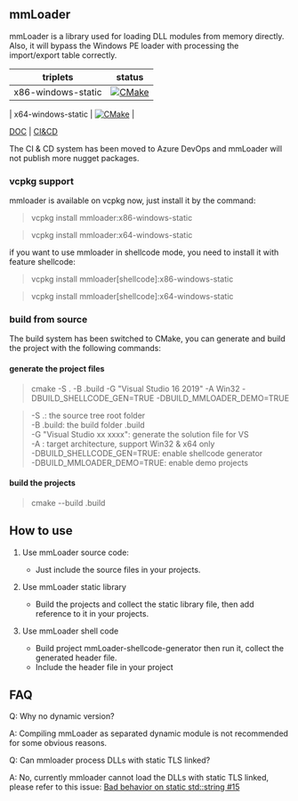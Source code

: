 ## mmLoader 

mmLoader is a library used for loading DLL modules from memory directly. Also, it will bypass the Windows PE loader with processing the import/export table correctly.

| triplets  | status  |
|---|---|
| x86-windows-static | [![CMake](https://github.com/tishion/mmLoader/actions/workflows/cmake.yml/badge.svg)](https://github.com/tishion/mmLoader/actions/workflows/build-win-x86.yml) |

| x64-windows-static | [![CMake](https://github.com/tishion/mmLoader/actions/workflows/cmake.yml/badge.svg)](https://github.com/tishion/mmLoader/actions/workflows/build-win-x64.yml) |


[DOC](http://tishion.github.io/mmLoader/) | [CI&CD](https://dev.azure.com/sheentian/GitHub-CI)

The CI & CD system has been moved to Azure DevOps and mmLoader will not publish more nugget packages.


### vcpkg support
mmloader is available on vcpkg now, just install it by the command:
> vcpkg install mmloader:x86-windows-static

> vcpkg install mmloader:x64-windows-static

if you want to use mmloader in shellcode mode, you need to install it with feature shellcode:
> vcpkg install mmloader[shellcode]:x86-windows-static

> vcpkg install mmloader[shellcode]:x64-windows-static

### build from source

The build system has been switched to CMake, you can generate and build the project with the following commands:
#### generate the project files
> cmake -S . -B .build -G "Visual Studio 16 2019" -A Win32 -DBUILD_SHELLCODE_GEN=TRUE -DBUILD_MMLOADER_DEMO=TRUE

> -S .: the source tree root folder   
> -B .build: the build folder .build  
> -G "Visual Studio xx xxxx": generate the solution file for VS  
> -A : target architecture, support Win32 & x64 only  
> -DBUILD_SHELLCODE_GEN=TRUE: enable shellcode generator  
> -DBUILD_MMLOADER_DEMO=TRUE: enable demo projects  

#### build the projects
> cmake --build .build


## How to use

1. Use mmLoader source code:
   - Just include the source files in your projects.

2. Use mmLoader static library
   - Build the projects and collect the static library file, then add reference to it in your projects.

4. Use mmLoader shell code
   - Build project mmLoader-shellcode-generator then run it, collect the generated header file. 
   - Include the header file in your project

## FAQ
Q: Why no dynamic version? 

A: Compiling mmLoader as separated dynamic module is not recommended for some obvious reasons.

Q: Can mmloader process DLLs with static TLS linked?

A: No, currently mmloader cannot load the DLLs with static TLS linked, please refer to this issue: [Bad behavior on static std::string #15](https://github.com/tishion/mmLoader/issues/15)
